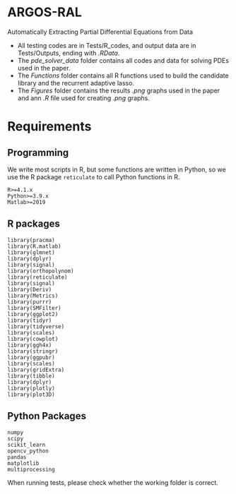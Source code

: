 # ARGOS-RAL
 Automatically Extracting Partial Differential Equations from Data

- All testing codes are in Tests/R_codes, and output data are in Tests/Outputs, ending with *.RData*.
- The *pde_solver_data* folder contains all codes and data for solving PDEs used in the paper. 
- The *Functions* folder contains all R functions used to build the candidate library and the recurrent adaptive lasso. 
- The *Figures* folder contains the results *.png* graphs used in the paper and ann *.R* file used for creating *.png* graphs. 

# Requirements
## Programming 
We write most scripts in R, but some functions are written in Python, so we use the R package `reticulate` to call Python functions in R. 
```
R>=4.1.x
Python>=3.9.x
Matlab>=2019
```

## R packages
```
library(pracma)
library(R.matlab)
library(glmnet)
library(dplyr)
library(signal)
library(orthopolynom)
library(reticulate)
library(signal)
library(Deriv)
library(Metrics)
library(purrr)
library(SMFilter)
library(ggplot2)
library(tidyr)
library(tidyverse)
library(scales)
library(cowplot)
library(ggh4x)
library(stringr)
library(ggpubr)
library(scales)
library(gridExtra)
library(tibble)
library(dplyr)
library(plotly)
library(plot3D)
```

## Python Packages
```
numpy
scipy
scikit_learn
opencv_python
pandas
matplotlib
multiprocessing
```

When running tests, please check whether the working folder is correct. 
